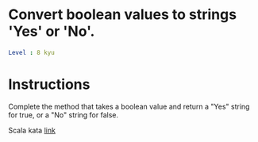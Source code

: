 # Convert boolean values to strings 'Yes' or 'No'.

```yaml
Level : 8 kyu
```



# Instructions
Complete the method that takes a boolean value and return a "Yes" string for true, or a "No" string for false.

Scala kata [link](https://www.codewars.com/kata/53369039d7ab3ac506000467/train/scala)